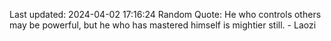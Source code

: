 Last updated: 2024-04-02 17:16:24
Random Quote: He who controls others may be powerful, but he who has mastered himself is mightier still. - Laozi